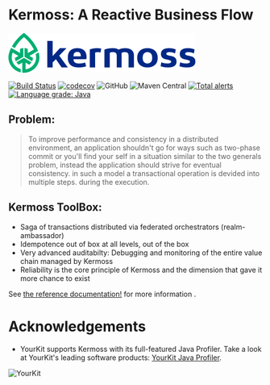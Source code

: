 # Kermoss: A Reactive Business Flow
![KERMOSS-LOGO](reactive-business-flow/src/docs/asciidoc/images/KERMOSS-LOGO.png)

[![Build Status](https://travis-ci.org/kermoss/kermoss.svg?branch=master)](https://travis-ci.org/kermoss/kermoss)
[![codecov](https://codecov.io/gh/kermoss/kermoss/branch/master/graph/badge.svg)](https://codecov.io/gh/kermoss/kermoss)
![GitHub](https://img.shields.io/github/license/kermoss/kermoss.svg)
![Maven Central](https://img.shields.io/maven-central/v/io.kermoss/reactive-business-flow.svg) [![Total alerts](https://img.shields.io/lgtm/alerts/g/kermoss/kermoss.svg?logo=lgtm&logoWidth=18)](https://lgtm.com/projects/g/kermoss/kermoss/alerts/) [![Language grade: Java](https://img.shields.io/lgtm/grade/java/g/kermoss/kermoss.svg?logo=lgtm&logoWidth=18)](https://lgtm.com/projects/g/kermoss/kermoss/context:java)

## Problem:
  > To improve performance and consistency in a distributed environment, an application shouldn't go for ways such as two-phase commit or you'll find your self in a situation similar to the two generals problem, instead the application should strive for eventual consistency. in such a model a transactional operation is devided into multiple steps. during the execution.


## Kermoss ToolBox:

- Saga of transactions distributed via federated orchestrators (realm-ambassador)
- Idempotence out of box at all levels, out of the box
- Very advanced auditabilty: Debugging and monitoring of the entire value chain managed by Kermoss
- Reliability is the core principle of Kermoss and the dimension that gave it more chance to exist

See [the reference documentation!](https://kermoss.github.io/) for more information .

Acknowledgements
=================
* YourKit supports Kermoss with its full-featured Java Profiler. Take a look at YourKit's leading software products: <a href="https://www.yourkit.com/java/profiler/features/">YourKit Java Profiler</a>.
<img src="https://www.yourkit.com/images/yklogo.png" title="YourKit">